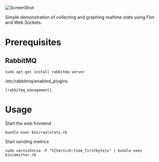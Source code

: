 ![ScreenShot](https://raw.github.com/jbussdieker/ruby-realstats/master/public/screenshot.png)

Simple demonstration of collecting and graphing realtime stats using Flot and Web Sockets.

# Prerequisites

## RabbitMQ

    sudo apt-get install rabbitmq-server

/etc/rabbitmq/enabled_plugins

    [rabbitmq_management].

# Usage

Start the web frontend

    bundle exec bin/realstats.rb

Start sending metrics

    sudo varnishncsa -F "%{Varnish:time_firstbyte}x" | bundle exec bin/emitter.rb
